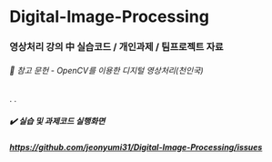# Digital-Image-Processing

### 영상처리 강의 中 실습코드 / 개인과제 / 팀프로젝트 자료
###### 📑 참고 문헌 - OpenCV를 이용한 디지털 영상처리(천인국)

.
.

##### ✔️ 실습 및 과제코드 실행화면 
##### https://github.com/jeonyumi31/Digital-Image-Processing/issues
